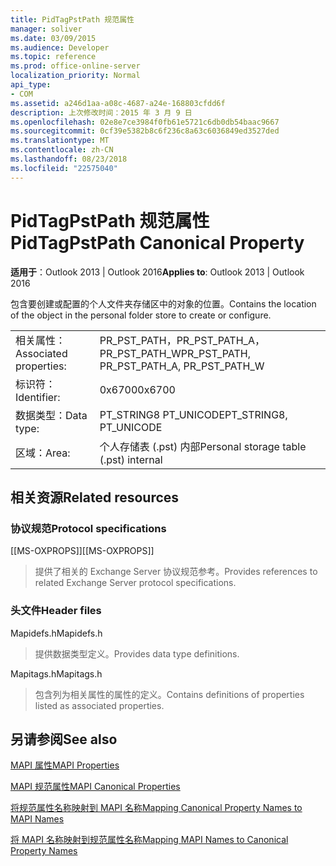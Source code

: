 ```yaml
---
title: PidTagPstPath 规范属性
manager: soliver
ms.date: 03/09/2015
ms.audience: Developer
ms.topic: reference
ms.prod: office-online-server
localization_priority: Normal
api_type:
- COM
ms.assetid: a246d1aa-a08c-4687-a24e-168803cfdd6f
description: 上次修改时间：2015 年 3 月 9 日
ms.openlocfilehash: 02e8e7ce3984f0fb61e5721c6db0db54baac9667
ms.sourcegitcommit: 0cf39e5382b8c6f236c8a63c6036849ed3527ded
ms.translationtype: MT
ms.contentlocale: zh-CN
ms.lasthandoff: 08/23/2018
ms.locfileid: "22575040"
---
```

# <a name="pidtagpstpath-canonical-property"></a><span data-ttu-id="586ed-103">PidTagPstPath 规范属性</span><span class="sxs-lookup"><span data-stu-id="586ed-103">PidTagPstPath Canonical Property</span></span>

  
  
<span data-ttu-id="586ed-104">**适用于**：Outlook 2013 | Outlook 2016</span><span class="sxs-lookup"><span data-stu-id="586ed-104">**Applies to**: Outlook 2013 | Outlook 2016</span></span> 
  
<span data-ttu-id="586ed-105">包含要创建或配置的个人文件夹存储区中的对象的位置。</span><span class="sxs-lookup"><span data-stu-id="586ed-105">Contains the location of the object in the personal folder store to create or configure.</span></span>
  
|||
|:-----|:-----|
|<span data-ttu-id="586ed-106">相关属性：</span><span class="sxs-lookup"><span data-stu-id="586ed-106">Associated properties:</span></span>  <br/> |<span data-ttu-id="586ed-107">PR_PST_PATH，PR_PST_PATH_A，PR_PST_PATH_W</span><span class="sxs-lookup"><span data-stu-id="586ed-107">PR_PST_PATH, PR_PST_PATH_A, PR_PST_PATH_W</span></span>  <br/> |
|<span data-ttu-id="586ed-108">标识符：</span><span class="sxs-lookup"><span data-stu-id="586ed-108">Identifier:</span></span>  <br/> |<span data-ttu-id="586ed-109">0x6700</span><span class="sxs-lookup"><span data-stu-id="586ed-109">0x6700</span></span>  <br/> |
|<span data-ttu-id="586ed-110">数据类型：</span><span class="sxs-lookup"><span data-stu-id="586ed-110">Data type:</span></span>  <br/> |<span data-ttu-id="586ed-111">PT_STRING8 PT_UNICODE</span><span class="sxs-lookup"><span data-stu-id="586ed-111">PT_STRING8, PT_UNICODE</span></span>  <br/> |
|<span data-ttu-id="586ed-112">区域：</span><span class="sxs-lookup"><span data-stu-id="586ed-112">Area:</span></span>  <br/> |<span data-ttu-id="586ed-113">个人存储表 (.pst) 内部</span><span class="sxs-lookup"><span data-stu-id="586ed-113">Personal storage table (.pst) internal</span></span>  <br/> |
   
## <a name="related-resources"></a><span data-ttu-id="586ed-114">相关资源</span><span class="sxs-lookup"><span data-stu-id="586ed-114">Related resources</span></span>

### <a name="protocol-specifications"></a><span data-ttu-id="586ed-115">协议规范</span><span class="sxs-lookup"><span data-stu-id="586ed-115">Protocol specifications</span></span>

<span data-ttu-id="586ed-116">[[MS-OXPROPS]]</span><span class="sxs-lookup"><span data-stu-id="586ed-116">[[MS-OXPROPS]]</span></span> 
  
> <span data-ttu-id="586ed-117">提供了相关的 Exchange Server 协议规范参考。</span><span class="sxs-lookup"><span data-stu-id="586ed-117">Provides references to related Exchange Server protocol specifications.</span></span>
    
### <a name="header-files"></a><span data-ttu-id="586ed-118">头文件</span><span class="sxs-lookup"><span data-stu-id="586ed-118">Header files</span></span>

<span data-ttu-id="586ed-119">Mapidefs.h</span><span class="sxs-lookup"><span data-stu-id="586ed-119">Mapidefs.h</span></span>
  
> <span data-ttu-id="586ed-120">提供数据类型定义。</span><span class="sxs-lookup"><span data-stu-id="586ed-120">Provides data type definitions.</span></span>
    
<span data-ttu-id="586ed-121">Mapitags.h</span><span class="sxs-lookup"><span data-stu-id="586ed-121">Mapitags.h</span></span>
  
> <span data-ttu-id="586ed-122">包含列为相关属性的属性的定义。</span><span class="sxs-lookup"><span data-stu-id="586ed-122">Contains definitions of properties listed as associated properties.</span></span>
    
## <a name="see-also"></a><span data-ttu-id="586ed-123">另请参阅</span><span class="sxs-lookup"><span data-stu-id="586ed-123">See also</span></span>



[<span data-ttu-id="586ed-124">MAPI 属性</span><span class="sxs-lookup"><span data-stu-id="586ed-124">MAPI Properties</span></span>](mapi-properties.md)
  
[<span data-ttu-id="586ed-125">MAPI 规范属性</span><span class="sxs-lookup"><span data-stu-id="586ed-125">MAPI Canonical Properties</span></span>](mapi-canonical-properties.md)
  
[<span data-ttu-id="586ed-126">将规范属性名称映射到 MAPI 名称</span><span class="sxs-lookup"><span data-stu-id="586ed-126">Mapping Canonical Property Names to MAPI Names</span></span>](mapping-canonical-property-names-to-mapi-names.md)
  
[<span data-ttu-id="586ed-127">将 MAPI 名称映射到规范属性名称</span><span class="sxs-lookup"><span data-stu-id="586ed-127">Mapping MAPI Names to Canonical Property Names</span></span>](mapping-mapi-names-to-canonical-property-names.md)

